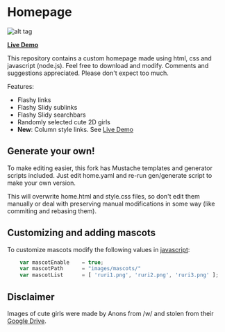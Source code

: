 Homepage
====

![alt tag](screenshots/preview.png "Homepage preview")

**[Live Demo](http://xender.github.io/homepage/)**

This repository contains a custom homepage made using html, css and javascript (node.js). Feel free to download and modify. Comments and suggestions appreciated. Please don't expect too much.

Features:
* Flashy links
* Flashy Slidy sublinks
* Flashy Slidy searchbars
* Randomly selected cute 2D girls
* **New**: Column style links. See [Live Demo](http://xender.github.io/homepage/)

Generate your own!
----
To make editing easier, this fork has Mustache templates and generator scripts included.
Just edit home.yaml and re-run gen/generate script to make your own version.

This will overwrite home.html and style.css files, so don't edit them manually or deal with preserving manual modifications in some way (like commiting and rebasing them).

Customizing and adding mascots
----

To customize mascots modify the following values in [javascript](js/scripts.js):

```javascript
    var mascotEnable    = true;
    var mascotPath      = "images/mascots/"
    var mascotList      = [ 'ruri1.png', 'ruri2.png', 'ruri3.png' ];
```

Disclaimer
----
Images of cute girls were made by Anons from /w/ and stolen from their [Google Drive](https://drive.google.com/folderview?id=0B_VmbVyD4eT3N1VUbGN4Wjd5OVE).
